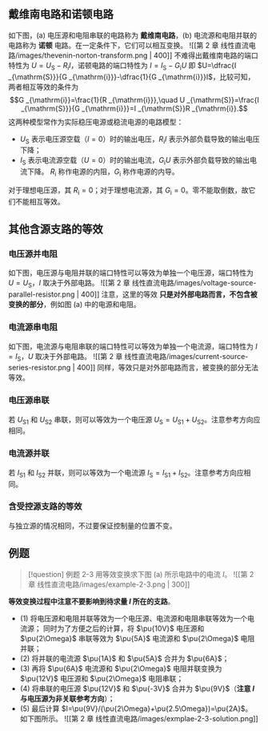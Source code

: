 ## 戴维南电路和诺顿电路
如下图，(a) 电压源和电阻串联的电路称为 **戴维南电路**，(b) 电流源和电阻并联的电路称为 **诺顿** 电路。在一定条件下，它们可以相互变换。
![[第 2 章 线性直流电路/images/thevenin-norton-transform.png | 400]]
不难得出戴维南电路的端口特性为 $U=U _{\mathrm{S}}-R _{\mathrm{i}}I$，诺顿电路的端口特性为 $I=I _{\mathrm{S}}-G _{\mathrm{i}}U$ 即 $U=\dfrac{I _{\mathrm{S}}}{G _{\mathrm{i}}}-\dfrac{1}{G _{\mathrm{i}}}I$，比较可知，两者相互等效的条件为 $$G _{\mathrm{i}}=\frac{1}{R _{\mathrm{i}}},\quad U _{\mathrm{S}}=\frac{I _{\mathrm{S}}}{G _{\mathrm{i}}}=I _{\mathrm{S}}R _{\mathrm{i}}.$$
这两种模型常作为实际稳压电源或稳流电源的电路模型：
- $U _{\mathrm{S}}$ 表示电压源空载（$I=0$）时的输出电压，$R _{\mathrm{i}}I$ 表示外部负载导致的输出电压下降；
- $I _{\mathrm{S}}$ 表示电流源空载（$U=0$）时的输出电流，$G _{\mathrm{i}}U$ 表示外部负载导致的输出电流下降。
$R _{\mathrm{i}}$ 称作电源的内阻，$G _{\mathrm{i}}$ 称作电源的内导。

对于理想电压源，其 $R _{\mathrm{i}}=0$；对于理想电流源，其 $G _{\mathrm{i}}=0$。零不能取倒数，故它们不能相互等效。
## 其他含源支路的等效
### 电压源并电阻
如下图，电压源与电阻并联的端口特性可以等效为单独一个电压源，端口特性为 $U=U _{\mathrm{S}}$，$I$ 取决于外部电路。
![[第 2 章 线性直流电路/images/voltage-source-parallel-resistor.png | 400]]
注意，这里的等效 **只是对外部电路而言，不包含被变换的部分**，例如图 (a) 中的电源和电阻。
### 电流源串电阻
如下图，电流源与电阻串联的端口特性可以等效为单独一个电流源，端口特性为 $I=I _{\mathrm{S}}$，$U$ 取决于外部电路。
![[第 2 章 线性直流电路/images/current-source-series-resistor.png | 400]]
同样，等效只是对外部电路而言，被变换的部分无法等效。
### 电压源串联
若 $U _{\mathrm{S1}}$ 和 $U _{\mathrm{S2}}$ 串联，则可以等效为一个电压源 $U _{\mathrm{S}}=U _{\mathrm{S1}}+U _{\mathrm{S2}}$。注意参考方向应相同。
### 电流源并联
若 $I _{\mathrm{S1}}$ 和 $I _{\mathrm{S2}}$ 并联，则可以等效为一个电流源 $I _{\mathrm{S}}=I _{\mathrm{S1}}+I _{\mathrm{S2}}$。注意参考方向应相同。
### 含受控源支路的等效
与独立源的情况相同，不过要保证控制量的位置不变。
## 例题
> [!question] 例题 2-3
> 用等效变换求下图 (a) 所示电路中的电流 $I$。
> ![[第 2 章 线性直流电路/images/example-2-3.png | 300]]

**等效变换过程中注意不要影响到待求量 $I$ 所在的支路**。
- (1) 将电压源和电阻并联等效为一个电压源、电流源和电阻串联等效为一个电流源；
  同时为了方便之后的计算，将 $\pu{10V}$ 电压源和 $\pu{2\Omega}$ 串联等效为 $\pu{5A}$ 电流源和 $\pu{2\Omega}$ 电阻并联；
- (2) 将并联的电流源 $\pu{1A}$ 和 $\pu{5A}$ 合并为 $\pu{6A}$；
- (3) 再将 $\pu{6A}$ 电流源和 $\pu{2\Omega}$ 电阻并联变换为 $\pu{12V}$ 电压源和 $\pu{2\Omega}$ 电阻串联；
- (4) 将串联的电压源 $\pu{12V}$ 和 $\pu{-3V}$ 合并为 $\pu{9V}$（**注意 $I$ 与电压源为非关联参考方向**）；
- (5) 最后计算 $I=\pu{9V}/(\pu{2\Omega}+\pu{2.5\Omega})=\pu{2A}$。
如下图所示。
![[第 2 章 线性直流电路/images/exmplae-2-3-solution.png]]
